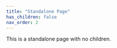 ```yaml
---
title: "Standalone Page"
has_children: false
nav_order: 2
---
```


This is a standalone page with <span class="red-text">no children</span>.

